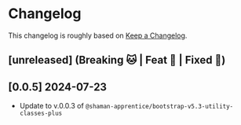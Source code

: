 # Changelog

This changelog is roughly based on [Keep a Changelog](http://keepachangelog.com/).

## [unreleased] (Breaking 🐱 | Feat 🚀 | Fixed 🐞)

## [0.0.5] 2024-07-23

- Update to v.0.0.3 of `@shaman-apprentice/bootstrap-v5.3-utility-classes-plus`
